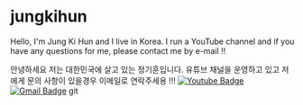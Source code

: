 # jungkihun
Hello, I'm Jung Ki Hun and I live in Korea.
I run a YouTube channel and if you have any questions for me, please contact me by e-mail !!

안녕하세요 저는 대한민국에 살고 있는 정기훈입니다.
유튜브 채널을 운영하고 있고 저에게 문의 사항이 있을경우 이메일로 연락주세용 !!!
 [![Youtube Badge](https://img.shields.io/badge/Youtube-ff0000?style=flat-square&logo=youtube&link=https://www.youtube.com/channel/UCMOnxX7wgzgvhmGNxbDYWTQ)](https://www.youtube.com/channel/UCMOnxX7wgzgvhmGNxbDYWTQ)
 [![Gmail Badge](https://img.shields.io/badge/Gmail-d14836?style=flat-square&logo=Gmail&logoColor=white&link=mailto:khkh0130@gmail.com)](mailto:khkh0130@gmail.com)
git 